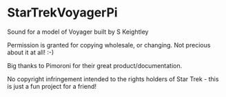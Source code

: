 # StarTrekVoyagerPi
Sound for a model of Voyager built by S Keightley


Permission is granted for copying wholesale, or changing. Not precious about it at all! :-)

Big thanks to Pimoroni for their great product/documentation.

No copyright infringement intended to the rights holders of Star Trek - this is just a fun project for a friend!
